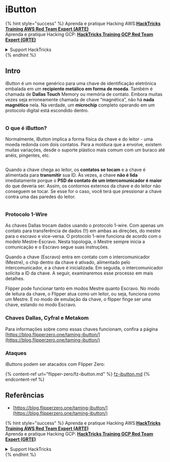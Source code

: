 # iButton

{% hint style="success" %}
Aprenda e pratique Hacking AWS:<img src="/.gitbook/assets/arte.png" alt="" data-size="line">[**HackTricks Training AWS Red Team Expert (ARTE)**](https://training.hacktricks.xyz/courses/arte)<img src="/.gitbook/assets/arte.png" alt="" data-size="line">\
Aprenda e pratique Hacking GCP: <img src="/.gitbook/assets/grte.png" alt="" data-size="line">[**HackTricks Training GCP Red Team Expert (GRTE)**<img src="/.gitbook/assets/grte.png" alt="" data-size="line">](https://training.hacktricks.xyz/courses/grte)

<details>

<summary>Support HackTricks</summary>

* Confira os [**planos de assinatura**](https://github.com/sponsors/carlospolop)!
* **Junte-se ao** 💬 [**grupo do Discord**](https://discord.gg/hRep4RUj7f) ou ao [**grupo do telegram**](https://t.me/peass) ou **siga**-nos no **Twitter** 🐦 [**@hacktricks\_live**](https://twitter.com/hacktricks\_live)**.**
* **Compartilhe truques de hacking enviando PRs para os repositórios do** [**HackTricks**](https://github.com/carlospolop/hacktricks) e [**HackTricks Cloud**](https://github.com/carlospolop/hacktricks-cloud).

</details>
{% endhint %}

## Intro

iButton é um nome genérico para uma chave de identificação eletrônica embalada em um **recipiente metálico em forma de moeda**. Também é chamada de **Dallas Touch** Memory ou memória de contato. Embora muitas vezes seja erroneamente chamada de chave “magnética”, não há **nada magnético** nela. Na verdade, um **microchip** completo operando em um protocolo digital está escondido dentro.

<figure><img src="../../.gitbook/assets/image (915).png" alt=""><figcaption></figcaption></figure>

### O que é iButton? <a href="#what-is-ibutton" id="what-is-ibutton"></a>

Normalmente, iButton implica a forma física da chave e do leitor - uma moeda redonda com dois contatos. Para a moldura que a envolve, existem muitas variações, desde o suporte plástico mais comum com um buraco até anéis, pingentes, etc.

<figure><img src="../../.gitbook/assets/image (1078).png" alt=""><figcaption></figcaption></figure>

Quando a chave chega ao leitor, os **contatos se tocam** e a chave é alimentada para **transmitir** sua ID. Às vezes, a chave **não é lida** imediatamente porque o **PSD de contato de um intercomunicador é maior** do que deveria ser. Assim, os contornos externos da chave e do leitor não conseguem se tocar. Se esse for o caso, você terá que pressionar a chave contra uma das paredes do leitor.

<figure><img src="../../.gitbook/assets/image (290).png" alt=""><figcaption></figcaption></figure>

### **Protocolo 1-Wire** <a href="#id-1-wire-protocol" id="id-1-wire-protocol"></a>

As chaves Dallas trocam dados usando o protocolo 1-wire. Com apenas um contato para transferência de dados (!!) em ambas as direções, do mestre para o escravo e vice-versa. O protocolo 1-wire funciona de acordo com o modelo Mestre-Escravo. Nesta topologia, o Mestre sempre inicia a comunicação e o Escravo segue suas instruções.

Quando a chave (Escravo) entra em contato com o intercomunicador (Mestre), o chip dentro da chave é ativado, alimentado pelo intercomunicador, e a chave é inicializada. Em seguida, o intercomunicador solicita a ID da chave. A seguir, examinaremos esse processo em mais detalhes.

Flipper pode funcionar tanto em modos Mestre quanto Escravo. No modo de leitura da chave, o Flipper atua como um leitor, ou seja, funciona como um Mestre. E no modo de emulação da chave, o flipper finge ser uma chave, estando no modo Escravo.

### Chaves Dallas, Cyfral e Metakom

Para informações sobre como essas chaves funcionam, confira a página [https://blog.flipperzero.one/taming-ibutton/](https://blog.flipperzero.one/taming-ibutton/)

### Ataques

iButtons podem ser atacados com Flipper Zero:

{% content-ref url="flipper-zero/fz-ibutton.md" %}
[fz-ibutton.md](flipper-zero/fz-ibutton.md)
{% endcontent-ref %}

## Referências

* [https://blog.flipperzero.one/taming-ibutton/](https://blog.flipperzero.one/taming-ibutton/)

{% hint style="success" %}
Aprenda e pratique Hacking AWS:<img src="/.gitbook/assets/arte.png" alt="" data-size="line">[**HackTricks Training AWS Red Team Expert (ARTE)**](https://training.hacktricks.xyz/courses/arte)<img src="/.gitbook/assets/arte.png" alt="" data-size="line">\
Aprenda e pratique Hacking GCP: <img src="/.gitbook/assets/grte.png" alt="" data-size="line">[**HackTricks Training GCP Red Team Expert (GRTE)**<img src="/.gitbook/assets/grte.png" alt="" data-size="line">](https://training.hacktricks.xyz/courses/grte)

<details>

<summary>Support HackTricks</summary>

* Confira os [**planos de assinatura**](https://github.com/sponsors/carlospolop)!
* **Junte-se ao** 💬 [**grupo do Discord**](https://discord.gg/hRep4RUj7f) ou ao [**grupo do telegram**](https://t.me/peass) ou **siga**-nos no **Twitter** 🐦 [**@hacktricks\_live**](https://twitter.com/hacktricks\_live)**.**
* **Compartilhe truques de hacking enviando PRs para os repositórios do** [**HackTricks**](https://github.com/carlospolop/hacktricks) e [**HackTricks Cloud**](https://github.com/carlospolop/hacktricks-cloud).

</details>
{% endhint %}
